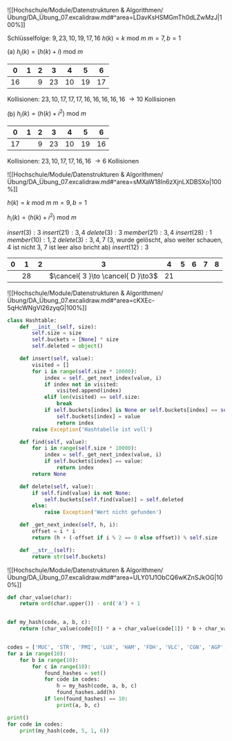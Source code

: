 ![[Hochschule/Module/Datenstrukturen & Algorithmen/Übung/DA_Übung_07.excalidraw.md#^area=LDavKsHSMGmTh0dLZwMzJ|100%]]

Schlüsselfolge: $9,23,10,19,17,16$
$h(k)= k \text{ mod }m$
$m=7, b=1$

(a)
$h_{i}(k)=(h(k)+i) \text{ mod } m$

| 0    | 1   | 2   | 3    | 4    | 5    | 6    |
| ---- | --- | --- | ---- | ---- | ---- | ---- |
| $16$ |     | $9$ | $23$ | $10$ | $19$ | $17$ |

Kollisionen:
$23,10,17,17,17,16,16,16,16,16$
$\to 10$ Kollisionen

(b)
$h_{i}(k)=(h(k)+i^{2}) \text{ mod } m$

| 0    | 1   | 2   | 3    | 4    | 5    | 6    |
| ---- | --- | --- | ---- | ---- | ---- | ---- |
| $17$ |     | $9$ | $23$ | $10$ | $19$ | $16$ |

Kollisionen:
$23,10,17,17,16,16$
$\to 6$ Kollisionen

<div style='page-break-after: always;'></div>

![[Hochschule/Module/Datenstrukturen & Algorithmen/Übung/DA_Übung_07.excalidraw.md#^area=sMXaW18ln6zXjnLXDBSXo|100%]]

$h(k)= k \text{ mod }m$
$m=9, b=1$

$h_{i}(k)=(h(k)+i^{2}) \text{ mod } m$

$insert(3): 3$
$insert(21): 3,4$
$delete(3): 3$
$member(21): 3,4$
$insert(28): 1$
$member(10): 1,2$
$delete(3): 3,4,7$ (3, wurde gelöscht, also weiter schauen, 4 ist nicht 3, 7 ist leer also bricht ab)
$insert(12): 3$

| 0   | 1    | 2   | 3                                  | 4    | 5   | 6   | 7   | 8   |
| --- | ---- | --- | ---------------------------------- | ---- | --- | --- | --- | --- |
|     | $28$ |     | $\cancel{ 3 }\to \cancel{ D }\to3$ | $21$ |     |     |     |     |

<div style='page-break-after: always;'></div>

![[Hochschule/Module/Datenstrukturen & Algorithmen/Übung/DA_Übung_07.excalidraw.md#^area=cKXEc-5qHcWNgVl26zyqG|100%]]

```python
class Hashtable:
    def __init__(self, size):
        self.size = size
        self.buckets = [None] * size
        self.deleted = object()

    def insert(self, value):
        visited = []
        for i in range(self.size * 10000):
            index = self._get_next_index(value, i)
            if index not in visited:
                visited.append(index)
            elif len(visited) == self.size:
                break
            if self.buckets[index] is None or self.buckets[index] == self.deleted:
                self.buckets[index] = value
                return index
        raise Exception('Hashtabelle ist voll')

    def find(self, value):
        for i in range(self.size * 10000):
            index = self._get_next_index(value, i)
            if self.buckets[index] == value:
                return index
        return None

    def delete(self, value):
        if self.find(value) is not None:
            self.buckets[self.find(value)] = self.deleted
        else:
            raise Exception('Wert nicht gefunden')

    def _get_next_index(self, h, i):
        offset = i * i
        return (h + (-offset if i % 2 == 0 else offset)) % self.size

    def __str__(self):
        return str(self.buckets)
```

<div style='page-break-after: always;'></div>

![[Hochschule/Module/Datenstrukturen & Algorithmen/Übung/DA_Übung_07.excalidraw.md#^area=ULY01J1ObCQ6wKZnSJkOG|100%]]

```python
def char_value(char):
    return ord(char.upper()) - ord('A') + 1


def my_hash(code, a, b, c):
    return (char_value(code[0]) * a + char_value(code[1]) * b + char_value(code[2]) * c) % 10


codes = ['MUC', 'STR', 'PMI', 'LUX', 'HAM', 'FDH', 'VLC', 'CGN', 'AGP', 'FAO']
for a in range(10):
    for b in range(10):
        for c in range(10):
            found_hashes = set()
            for code in codes:
                h = my_hash(code, a, b, c)
                found_hashes.add(h)
            if len(found_hashes) == 10:
                print(a, b, c)

print()
for code in codes:
    print(my_hash(code, 5, 1, 6))
```

